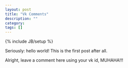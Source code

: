 ```yaml
---
layout: post
title: "Vk Comments"
description: ""
category: 
tags: []
---
```

{% include JB/setup %}

Seriously: hello world! This is the first post after all.
<script src="//vk.com/js/api/openapi.js" type="text/javascript" charset="windows-1251"></script>
<p>Alright, leave a comment here using your vk id, MUHAHA!!!</p>
<script type="text/javascript">
  VK.init({
    apiId: 4822267,
    onlyWidgets: true
  });

  vk_id = null;

  var callback = function(status) {
    vk_id = status.session.mid;
  };
  
  VK.Auth.getLoginStatus(callback);
</script>

<div id="vk_comments"></div>
